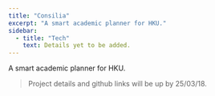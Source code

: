 ```yaml
---
title: "Consilia"
excerpt: "A smart academic planner for HKU."
sidebar:
  - title: "Tech"
    text: Details yet to be added.
---
```


A smart academic planner for HKU.

> Project details and github links will be up by 25/03/18.
